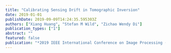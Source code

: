 ```yaml
---
title: "Calibrating Sensing Drift in Tomographic Inversion"
date: 2019-01-01
publishDate: 2019-09-09T14:24:35.595303Z
authors: ["Xiang Huang", "Stefan M Wild", "Zichao Wendy Di"]
publication_types: ["1"]
abstract: ""
featured: false
publication: "*2019 IEEE International Conference on Image Processing (ICIP)*"
---
```


